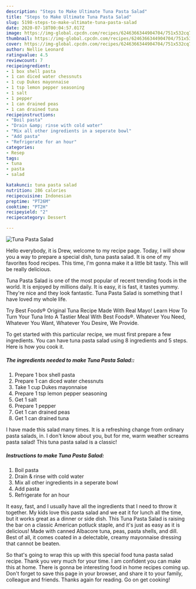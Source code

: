 ```yaml
---
description: "Steps to Make Ultimate Tuna Pasta Salad"
title: "Steps to Make Ultimate Tuna Pasta Salad"
slug: 5198-steps-to-make-ultimate-tuna-pasta-salad
date: 2020-07-18T00:04:57.017Z
image: https://img-global.cpcdn.com/recipes/6246366344904704/751x532cq70/tuna-pasta-salad-recipe-main-photo.jpg
thumbnail: https://img-global.cpcdn.com/recipes/6246366344904704/751x532cq70/tuna-pasta-salad-recipe-main-photo.jpg
cover: https://img-global.cpcdn.com/recipes/6246366344904704/751x532cq70/tuna-pasta-salad-recipe-main-photo.jpg
author: Nellie Leonard
ratingvalue: 4.5
reviewcount: 7
recipeingredient:
- 1 box shell pasta
- 1 can diced water chessnuts
- 1 cup Dukes mayonnaise
- 1 tsp lemon pepper seasoning
- 1 salt
- 1 pepper
- 1 can drained peas
- 1 can drained tuna
recipeinstructions:
- "Boil pasta"
- "Drain &amp; rinse with cold water"
- "Mix all other ingredients in a seperate bowl"
- "Add pasta"
- "Refrigerate for an hour"
categories:
- Resep
tags:
- tuna
- pasta
- salad

katakunci: tuna pasta salad
nutrition: 286 calories
recipecuisine: Indonesian
preptime: "PT26M"
cooktime: "PT2H"
recipeyield: "2"
recipecategory: Dessert

---
```



![Tuna Pasta Salad](https://img-global.cpcdn.com/recipes/6246366344904704/751x532cq70/tuna-pasta-salad-recipe-main-photo.jpg)

Hello everybody, it is Drew, welcome to my recipe page. Today, I will show you a way to prepare a special dish, tuna pasta salad. It is one of my favorites food recipes. This time, I'm gonna make it a little bit tasty. This will be really delicious.

Tuna Pasta Salad is one of the most popular of recent trending foods in the world. It is enjoyed by millions daily. It is easy, it is fast, it tastes yummy. They're nice and they look fantastic. Tuna Pasta Salad is something that I have loved my whole life.

Try Best Foods® Original Tuna Recipe Made With Real Mayo! Learn How To Turn Your Tuna Into A Tastier Meal With Best Foods®. Whatever You Need, Whatever You Want, Whatever You Desire, We Provide.


To get started with this particular recipe, we must first prepare a few ingredients. You can have tuna pasta salad using 8 ingredients and 5 steps. Here is how you cook it.

##### The ingredients needed to make Tuna Pasta Salad::

1. Prepare 1 box shell pasta
1. Prepare 1 can diced water chessnuts
1. Take 1 cup Dukes mayonnaise
1. Prepare 1 tsp lemon pepper seasoning
1. Get 1 salt
1. Prepare 1 pepper
1. Get 1 can drained peas
1. Get 1 can drained tuna


I have made this salad many times. It is a refreshing change from ordinary pasta salads, in. I don&#39;t know about you, but for me, warm weather screams pasta salad! This tuna pasta salad is a classic! 

##### Instructions to make Tuna Pasta Salad:

1. Boil pasta
1. Drain &amp; rinse with cold water
1. Mix all other ingredients in a seperate bowl
1. Add pasta
1. Refrigerate for an hour


It easy, fast, and I usually have all the ingredients that I need to throw it together. My kids love this pasta salad and we eat it for lunch all the time, but it works great as a dinner or side dish. This Tuna Pasta Salad is raising the bar on a classic American potluck staple, and it&#39;s just as easy as it is delicious! Made with canned Albacore tuna, peas, pasta shells, and dill. Best of all, it comes coated in a delectable, creamy mayonnaise dressing that cannot be beaten. 

So that's going to wrap this up with this special food tuna pasta salad recipe. Thank you very much for your time. I am confident you can make this at home. There is gonna be interesting food in home recipes coming up. Don't forget to save this page in your browser, and share it to your family, colleague and friends. Thanks again for reading. Go on get cooking!
